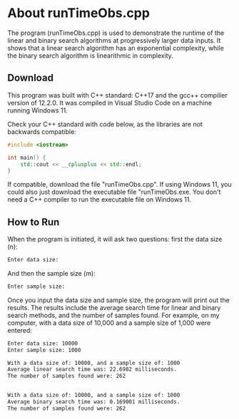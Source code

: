 # About runTimeObs.cpp 

The program (runTimeObs.cpp) is used to demonstrate the runtime of the linear and binary search algorithms at progressively larger data inputs. It shows that a linear search algorithm has an exponential complexity, while the binary search algorithm is linearithmic in complexity.

## Download
This program was built with C++ standard: C++17 and the gcc++ compilier version of 12.2.0. It was compiled in Visual Studio Code on a machine running Windows 11.  

Check your C++ standard with code below, as the libraries are not backwards compatible:
```cpp
#include <iostream>

int main() {
    std::cout << __cplusplus << std::endl;
}
```

If compatible, download the file "runTimeObs.cpp". If using Windows 11, you could also just download the executable file "runTimeObs.exe. You don't need a C++ compiler to run the executable file on Windows 11. 

## How to Run
When the program is initiated, it will ask two questions: first the data size (n):

```bash
Enter data size: 
```
And then the sample size (m):
```bash
Enter sample size:
```
Once you input the data size and sample size, the program will print out the results.  The results include the average search time for linear and binary search methods, and the number of samples found.  For example, on my computer, with a data size of 10,000 and a sample size of 1,000 were entered: 
```bash
Enter data size: 10000
Enter sample size: 1000

With a data size of: 10000, and a sample size of: 1000
Average linear search time was: 22.6982 milliseconds.
The number of samples found were: 262


With a data size of: 10000, and a sample size of: 1000
Average binary search time was: 0.169001 milliseconds.
The number of samples found were: 262
```
